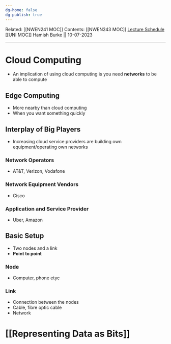 ```yaml
---
dg-home: false
dg-publish: true
---
```

Related: [[NWEN241 MOC]]
Contents: [[NWEN243 MOC]]
[Lecture Schedule](https://ecs.wgtn.ac.nz/Courses/NWEN243_2023T2/LectureSchedule)
[[UNI MOC]]
Hamish Burke || 10-07-2023
***

# Cloud Computing

- An implication of using cloud computing is you need **networks** to be able to compute

## Edge Computing

- More nearby than cloud computing
- When you want something quickly

## Interplay of Big Players

- Increasing cloud service providers are building own equipment/operating own networks

### Network Operators

- AT&T, Verizon, Vodafone

### Network Equipment Vendors

- Cisco

### Application and Service Provider

- Uber, Amazon

## Basic Setup

- Two nodes and a link
- **Point to point**

### Node

- Computer, phone etyc

### Link

- Connection between the nodes
- Cable, fibre optic cable
- Network

# [[Representing Data as Bits]]